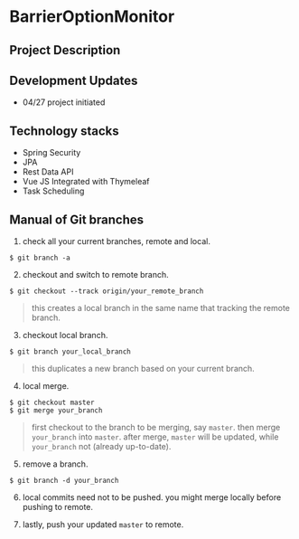 # BarrierOptionMonitor

## Project Description

## Development Updates
- 04/27 project initiated

## Technology stacks
- Spring Security
- JPA
- Rest Data API
- Vue JS Integrated with Thymeleaf
- Task Scheduling

## Manual of Git branches
1. check all your current branches, remote and local.
```git
$ git branch -a
```

2. checkout and switch to remote branch.
```git 
$ git checkout --track origin/your_remote_branch
```

> this creates a local branch in the same name that tracking the remote branch.

3. checkout local branch.
```git 
$ git branch your_local_branch
```

> this duplicates a new branch based on your current branch.

4. local merge.
```git
$ git checkout master
$ git merge your_branch
```

> first checkout to the branch to be merging, say `master`.
> then merge `your_branch` into `master`. after merge, `master` will be updated, while `your_branch` not (already up-to-date).

5. remove a branch.
```git 
$ git branch -d your_branch
```

6. local commits need not to be pushed. you might merge locally before pushing to remote.

7. lastly, push your updated `master` to remote.